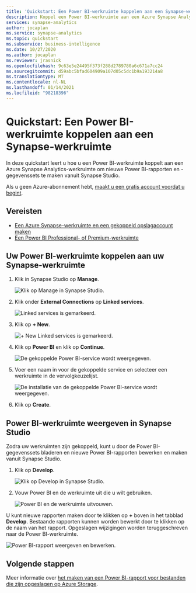 ```yaml
---
title: 'Quickstart: Een Power BI-werkruimte koppelen aan een Synapse-werkruimte'
description: Koppel een Power BI-werkruimte aan een Azure Synapse Analytics-werkruimte door de stappen in deze handleiding uit te voeren.
services: synapse-analytics
author: jocaplan
ms.service: synapse-analytics
ms.topic: quickstart
ms.subservice: business-intelligence
ms.date: 10/27/2020
ms.author: jocaplan
ms.reviewer: jrasnick
ms.openlocfilehash: 9c63e5e24495f373f288d2789780a6c671a7cc24
ms.sourcegitcommit: d59abc5bfad604909a107d05c5dc1b9a193214a8
ms.translationtype: MT
ms.contentlocale: nl-NL
ms.lasthandoff: 01/14/2021
ms.locfileid: "98218396"
---
```

# <a name="quickstart-linking-a-power-bi-workspace-to-a-synapse-workspace"></a>Quickstart: Een Power BI-werkruimte koppelen aan een Synapse-werkruimte

In deze quickstart leert u hoe u een Power BI-werkruimte koppelt aan een Azure Synapse Analytics-werkruimte om nieuwe Power BI-rapporten en -gegevenssets te maken vanuit Synapse Studio.

Als u geen Azure-abonnement hebt, [maakt u een gratis account voordat u begint](https://azure.microsoft.com/free/).

## <a name="prerequisites"></a>Vereisten

- [Een Azure Synapse-werkruimte en een gekoppeld opslagaccount maken](quickstart-create-workspace.md)
- [Een Power BI Professional- of Premium-werkruimte](/power-bi/service-create-the-new-workspaces)

## <a name="link-power-bi-workspace-to-your-synapse-workspace"></a>Uw Power BI-werkruimte koppelen aan uw Synapse-werkruimte

1. Klik in Synapse Studio op **Manage**.

    ![Klik op Manage in Synapse Studio.](media/quickstart-link-powerbi/synapse-studio-click-manage.png)

2. Klik onder **External Connections** op **Linked services**.

    ![Linked services is gemarkeerd.](media/quickstart-link-powerbi/manage-click-linked-services.png)

3. Klik op **+ New**.

    ![+ New Linked services is gemarkeerd.](media/quickstart-link-powerbi/new-highlighted.png)

4. Klik op **Power BI** en klik op **Continue**.

    ![De gekoppelde Power BI-service wordt weergegeven.](media/quickstart-link-powerbi/powerbi-linked-service.png)

5. Voer een naam in voor de gekoppelde service en selecteer een werkruimte in de vervolgkeuzelijst.

    ![De installatie van de gekoppelde Power BI-service wordt weergegeven.](media/quickstart-link-powerbi/workspace-link-dialog.png)

6. Klik op **Create**.

## <a name="view-power-bi-workspace-in-synapse-studio"></a>Power BI-werkruimte weergeven in Synapse Studio

Zodra uw werkruimten zijn gekoppeld, kunt u door de Power BI-gegevenssets bladeren en nieuwe Power BI-rapporten bewerken en maken vanuit Synapse Studio.

1. Klik op **Develop**.

    ![Klik op Develop in Synapse Studio.](media/quickstart-link-powerbi/synapse-studio-click-develop.png)

2. Vouw Power BI en de werkruimte uit die u wilt gebruiken.

    ![Power BI en de werkruimte uitvouwen.](media/quickstart-link-powerbi/develop-expand-powerbi.png)

U kunt nieuwe rapporten maken door te klikken op **+** boven in het tabblad **Develop**. Bestaande rapporten kunnen worden bewerkt door te klikken op de naam van het rapport. Opgeslagen wijzigingen worden teruggeschreven naar de Power BI-werkruimte.

![Power BI-rapport weergeven en bewerken.](media/quickstart-link-powerbi/powerbi-report.png)


## <a name="next-steps"></a>Volgende stappen

Meer informatie over [het maken van een Power BI-rapport voor bestanden die zijn opgeslagen op Azure Storage](sql/tutorial-connect-power-bi-desktop.md).